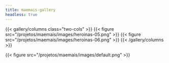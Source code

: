 ```yaml
---
title: maemais-gallery
headless: true
---
```


{{< gallery/columns class="two-cols" >}}
  {{< figure src="/projetos/maemais/images/heroinas-05.png" >}}
  {{< figure src="/projetos/maemais/images/heroinas-06.png" >}}
{{< /gallery/columns >}}

{{< figure src="/projetos/maemais/images/default.png" >}}
